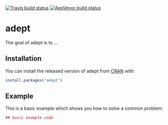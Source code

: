 
[![Travis build status](https://travis-ci.com/martakarass/adept.svg?branch=master)](https://travis-ci.com/martakarass/adept) [![AppVeyor build status](https://ci.appveyor.com/api/projects/status/github/martakarass/adept?branch=master&svg=true)](https://ci.appveyor.com/project/martakarass/adept)

<!-- README.md is generated from README.Rmd. Please edit that file -->
adept
=====

The goal of adept is to ...

Installation
------------

You can install the released version of adept from [CRAN](https://CRAN.R-project.org) with:

``` r
install.packages("adept")
```

Example
-------

This is a basic example which shows you how to solve a common problem:

``` r
## basic example code
```
